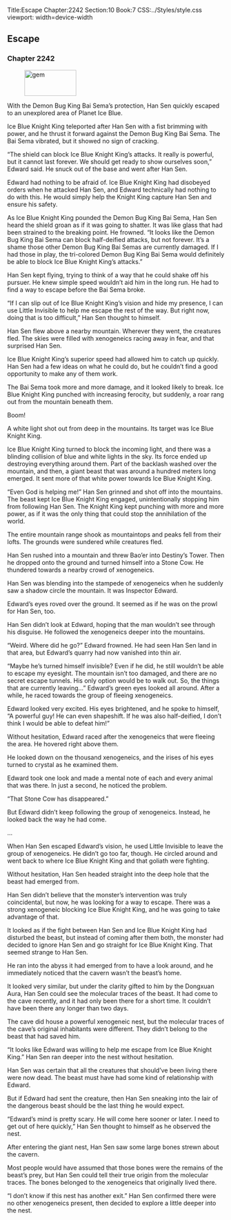 Title:Escape 
Chapter:2242 
Section:10 
Book:7 
CSS:../Styles/style.css 
viewport: width=device-width
  
## Escape
### Chapter 2242
  
<figure>
	<img src="../Images/gem.gif" alt="gem" id="gem" width="120" height="60" />
</figure>
  

  
With the Demon Bug King Bai Sema’s protection, Han Sen quickly escaped to an unexplored area of Planet Ice Blue.

Ice Blue Knight King teleported after Han Sen with a fist brimming with power, and he thrust it forward against the Demon Bug King Bai Sema. The Bai Sema vibrated, but it showed no sign of cracking.

“The shield can block Ice Blue Knight King’s attacks. It really is powerful, but it cannot last forever. We should get ready to show ourselves soon,” Edward said. He snuck out of the base and went after Han Sen.

Edward had nothing to be afraid of. Ice Blue Knight King had disobeyed orders when he attacked Han Sen, and Edward technically had nothing to do with this. He would simply help the Knight King capture Han Sen and ensure his safety.

As Ice Blue Knight King pounded the Demon Bug King Bai Sema, Han Sen heard the shield groan as if it was going to shatter. It was like glass that had been strained to the breaking point. He frowned. “It looks like the Demon Bug King Bai Sema can block half-deified attacks, but not forever. It’s a shame those other Demon Bug King Bai Semas are currently damaged. If I had those in play, the tri-colored Demon Bug King Bai Sema would definitely be able to block Ice Blue Knight King’s attacks.”

Han Sen kept flying, trying to think of a way that he could shake off his pursuer. He knew simple speed wouldn’t aid him in the long run. He had to find a way to escape before the Bai Sema broke.

“If I can slip out of Ice Blue Knight King’s vision and hide my presence, I can use Little Invisible to help me escape the rest of the way. But right now, doing that is too difficult,” Han Sen thought to himself.

Han Sen flew above a nearby mountain. Wherever they went, the creatures fled. The skies were filled with xenogeneics racing away in fear, and that surprised Han Sen.

Ice Blue Knight King’s superior speed had allowed him to catch up quickly. Han Sen had a few ideas on what he could do, but he couldn’t find a good opportunity to make any of them work.

The Bai Sema took more and more damage, and it looked likely to break. Ice Blue Knight King punched with increasing ferocity, but suddenly, a roar rang out from the mountain beneath them.

Boom!

A white light shot out from deep in the mountains. Its target was Ice Blue Knight King.

Ice Blue Knight King turned to block the incoming light, and there was a blinding collision of blue and white lights in the sky. Its force ended up destroying everything around them. Part of the backlash washed over the mountain, and then, a giant beast that was around a hundred meters long emerged. It sent more of that white power towards Ice Blue Knight King.

“Even God is helping me!” Han Sen grinned and shot off into the mountains. The beast kept Ice Blue Knight King engaged, unintentionally stopping him from following Han Sen. The Knight King kept punching with more and more power, as if it was the only thing that could stop the annihilation of the world.

The entire mountain range shook as mountaintops and peaks fell from their lofts. The grounds were sundered while creatures fled.

Han Sen rushed into a mountain and threw Bao’er into Destiny’s Tower. Then he dropped onto the ground and turned himself into a Stone Cow. He thundered towards a nearby crowd of xenogeneics.

Han Sen was blending into the stampede of xenogeneics when he suddenly saw a shadow circle the mountain. It was Inspector Edward.

Edward’s eyes roved over the ground. It seemed as if he was on the prowl for Han Sen, too.

Han Sen didn’t look at Edward, hoping that the man wouldn’t see through his disguise. He followed the xenogeneics deeper into the mountains.

“Weird. Where did he go?” Edward frowned. He had seen Han Sen land in that area, but Edward’s quarry had now vanished into thin air.

“Maybe he’s turned himself invisible? Even if he did, he still wouldn’t be able to escape my eyesight. The mountain isn’t too damaged, and there are no secret escape tunnels. His only option would be to walk out. So, the things that are currently leaving…” Edward’s green eyes looked all around. After a while, he raced towards the group of fleeing xenogeneics.

Edward looked very excited. His eyes brightened, and he spoke to himself, “A powerful guy! He can even shapeshift. If he was also half-deified, I don’t think I would be able to defeat him!”

Without hesitation, Edward raced after the xenogeneics that were fleeing the area. He hovered right above them.

He looked down on the thousand xenogeneics, and the irises of his eyes turned to crystal as he examined them.

Edward took one look and made a mental note of each and every animal that was there. In just a second, he noticed the problem.

“That Stone Cow has disappeared.”

But Edward didn’t keep following the group of xenogeneics. Instead, he looked back the way he had come.

…

When Han Sen escaped Edward’s vision, he used Little Invisible to leave the group of xenogeneics. He didn’t go too far, though. He circled around and went back to where Ice Blue Knight King and that goliath were fighting.

Without hesitation, Han Sen headed straight into the deep hole that the beast had emerged from.

Han Sen didn’t believe that the monster’s intervention was truly coincidental, but now, he was looking for a way to escape. There was a strong xenogeneic blocking Ice Blue Knight King, and he was going to take advantage of that.

It looked as if the fight between Han Sen and Ice Blue Knight King had disturbed the beast, but instead of coming after them both, the monster had decided to ignore Han Sen and go straight for Ice Blue Knight King. That seemed strange to Han Sen.

He ran into the abyss it had emerged from to have a look around, and he immediately noticed that the cavern wasn’t the beast’s home.

It looked very similar, but under the clarity gifted to him by the Dongxuan Aura, Han Sen could see the molecular traces of the beast. It had come to the cave recently, and it had only been there for a short time. It couldn’t have been there any longer than two days.

The cave did house a powerful xenogeneic nest, but the molecular traces of the cave’s original inhabitants were different. They didn’t belong to the beast that had saved him.

“It looks like Edward was willing to help me escape from Ice Blue Knight King.” Han Sen ran deeper into the nest without hesitation.

Han Sen was certain that all the creatures that should’ve been living there were now dead. The beast must have had some kind of relationship with Edward.

But if Edward had sent the creature, then Han Sen sneaking into the lair of the dangerous beast should be the last thing he would expect.

“Edward’s mind is pretty scary. He will come here sooner or later. I need to get out of here quickly,” Han Sen thought to himself as he observed the nest.

After entering the giant nest, Han Sen saw some large bones strewn about the cavern.

Most people would have assumed that those bones were the remains of the beast’s prey, but Han Sen could tell their true origin from the molecular traces. The bones belonged to the xenogeneics that originally lived there.

“I don’t know if this nest has another exit.” Han Sen confirmed there were no other xenogeneics present, then decided to explore a little deeper into the nest.